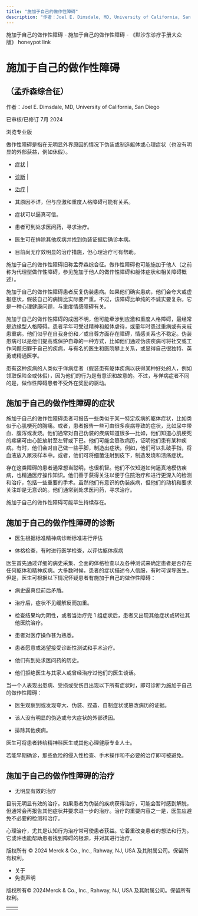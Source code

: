 ```yaml
---
title: "施加于自己的做作性障碍"
description: "作者：Joel E. Dimsdale, MD, University of California, San Diego"
---
```


﻿施加于自己的做作性障碍 \- 施加于自己的做作性障碍 \- 《默沙东诊疗手册大众版》 honeypot link

# 施加于自己的做作性障碍

## （孟乔森综合征）

作者：Joel E. Dimsdale, MD, University of California, San Diego

已审核/已修订 7月 2024

浏览专业版

做作性障碍是指在无明显外界原因的情况下伪装或制造躯体或心理症状（也没有明显的外部获益，例如休假）。

- [症状](#症状_v11650681_zh) \|
- [诊断](#诊断_v11650686_zh) \|
- [治疗](#治疗_v11650707_zh) \|

- 其原因不详，但与应激和重度人格障碍可能有关系。

- 症状可以逼真可信。

- 患者可到处求医问药，寻求治疗。

- 医生可在排除其他疾病并找到伪装证据后确诊本病。

- 目前尚无疗效明显的治疗措施，但心理治疗可有帮助。


施加于自己的做作性障碍旧称孟乔森综合征。做作性障碍也可能施加于他人（之前称为代理型做作性障碍，参见施加于他人的做作性障碍和躯体症状和相关障碍概述）。

施加于自己的做作性障碍患者反复伪装患病。如果他们确实患病，他们会夸大或虚报症状，假装自己的病情比实际要严重。不过，该障碍比单纯的不诚实要复杂。它是一种心理健康问题，与重度情感障碍有关。

施加于自己的做作性障碍的成因不明，但可能牵涉到应激和重度人格障碍，最经常是边缘型人格障碍。患者早年可受过精神和躯体虐待，或童年时患过重病或有亲戚患重病。他们似乎在自我身份和／或自尊方面存在障碍，情感关系也不稳定。伪装患病可以是他们提高或保护自尊的一种方式，比如他们通过伪装疾病可将社交或工作问题归罪于自己的疾病，与有名的医生和医院攀上关系，或显得自己很独特、英勇或精通医学。

患有这种疾病的人类似于佯病症者（假装患有躯体疾病以获得某种好处的人，例如领取保险金或休假），因为他们的行为是有意识和故意的。不过，与佯病症者不同的是，做作性障碍患者不受外在奖励的驱动。

## 施加于自己的做作性障碍的症状

施加于自己的做作性障碍患者可报告一些类似于某一特定疾病的躯体症状，比如类似于心肌梗死的胸痛。或者，患者报告一些可由很多疾病导致的症状，比如尿中带血、腹泻或发烧。他们通常对自己伪装的疾病知道很多—比如，他们知道心肌梗死的疼痛可由心脏放射至左臂或下巴。他们可能会篡改病历，证明他们患有某种疾病。有时，他们会对自己做一些手脚，制造出症状。例如，他们可以扎破手指，将血液放入尿液样本中。或者，他们可将细菌注射到皮下，制造发烧和溃疡症状。

存在这类障碍的患者通常想当聪明，也很机智。他们不仅知道如何逼真地模仿疾病，也精通医疗操作知识。他们善于获得关注以便于住院治疗和进行更深入的检测和治疗，包括一些重要的手术。虽然他们有意识的伪装疾病，但他们的动机和要求关注却是无意识的。他们通常到处求医问药，寻求治疗。

施加于自己的做作性障碍可能毕生持续存在。

## 施加于自己的做作性障碍的诊断

- 医生根据标准精神病诊断标准进行评估

- 体格检查，有时进行医学检查，以评估躯体疾病


医生首先通过详细的病史采集、全面的体格检查以及各种测试来确定患者是否存在任何躯体和精神疾病。大多数时候，患者的症状描述令人信服，有时可误导医生。但是，医生可根据以下情况怀疑患者有施加于自己的做作性障碍：

- 病史逼真但前后矛盾。

- 治疗后，症状不见缓解反而加重。

- 检查结果均为阴性，或者当治疗完 1 组症状后，患者又出现其他症状或转往其他医院治疗。

- 患者对医疗操作甚为熟悉。

- 患者愿意或渴望接受诊断性测试和手术治疗。

- 他们有到处求医问药的历史。

- 他们拒绝医生与其家人或曾经治疗过他们的医生谈话。


当一个人表现出患病、受损或受伤且出现以下所有症状时，即可诊断为施加于自己的做作性障碍：

- 医生观察到或发现夸大、伪装、捏造、自制症状或篡改病历的证据。

- 该人没有明显的伪造或夸大症状的外部诱因。

- 排除其他疾病。


医生可将患者转给精神科医生或其他心理健康专业人士。

若能早期确诊，那些危险的侵入性检查、手术操作和不必要的治疗即可被避免。

## 施加于自己的做作性障碍的治疗

- 无明显有效的治疗


目前无明显有效的治疗。如果患者为伪装的疾病获得治疗，可能会暂时感到解脱，但通常会再报告其他症状并要求进一步的治疗。治疗的重要内容之一是，医生应避免不必要的检测和治疗。

心理治疗，尤其是认知行为治疗常可使患者获益。它着重改变患者的想法和行为。它或许也能帮助患者找到障碍的根源，并对其进行治疗。



版权所有 © 2024
Merck & Co., Inc., Rahway, NJ, USA 及其附属公司。保留所有权利。

- 关于
- 免责声明

版权所有© 2024Merck & Co., Inc., Rahway, NJ, USA 及其附属公司。保留所有权利。

|     |     |
| --- | --- |
|  |  |